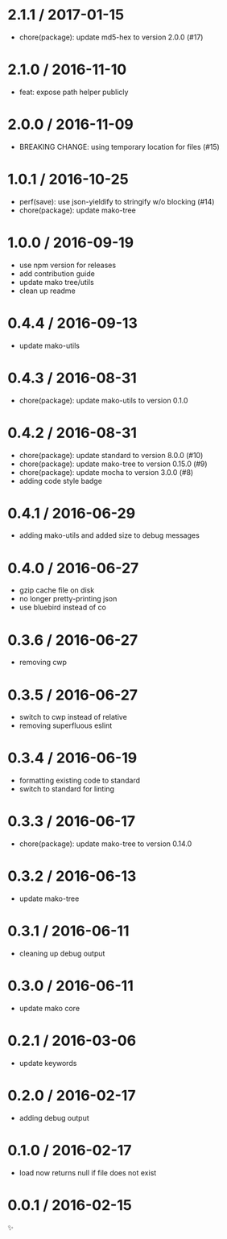
2.1.1 / 2017-01-15
==================

  * chore(package): update md5-hex to version 2.0.0 (#17)

2.1.0 / 2016-11-10
==================

  * feat: expose path helper publicly

2.0.0 / 2016-11-09
==================

  * BREAKING CHANGE: using temporary location for files (#15)

1.0.1 / 2016-10-25
==================

  * perf(save): use json-yieldify to stringify w/o blocking (#14)
  * chore(package): update mako-tree

1.0.0 / 2016-09-19
==================

  * use npm version for releases
  * add contribution guide
  * update mako tree/utils
  * clean up readme

0.4.4 / 2016-09-13
==================

  * update mako-utils

0.4.3 / 2016-08-31
==================

  * chore(package): update mako-utils to version 0.1.0

0.4.2 / 2016-08-31
==================

  * chore(package): update standard to version 8.0.0 (#10)
  * chore(package): update mako-tree to version 0.15.0 (#9)
  * chore(package): update mocha to version 3.0.0 (#8)
  * adding code style badge

0.4.1 / 2016-06-29
==================

  * adding mako-utils and added size to debug messages

0.4.0 / 2016-06-27
==================

  * gzip cache file on disk
  * no longer pretty-printing json
  * use bluebird instead of co

0.3.6 / 2016-06-27
==================

  * removing cwp

0.3.5 / 2016-06-27
==================

  * switch to cwp instead of relative
  * removing superfluous eslint

0.3.4 / 2016-06-19
==================

  * formatting existing code to standard
  * switch to standard for linting

0.3.3 / 2016-06-17
==================

  * chore(package): update mako-tree to version 0.14.0

0.3.2 / 2016-06-13
==================

  * update mako-tree

0.3.1 / 2016-06-11
==================

  * cleaning up debug output

0.3.0 / 2016-06-11
==================

  * update mako core

0.2.1 / 2016-03-06
==================

  * update keywords

0.2.0 / 2016-02-17
==================

  * adding debug output

0.1.0 / 2016-02-17
==================

  * load now returns null if file does not exist

0.0.1 / 2016-02-15
==================

:sparkles:

